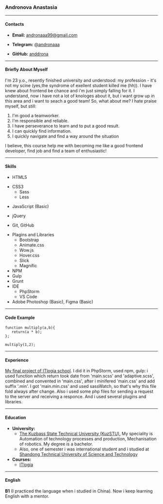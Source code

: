 ### **Andronova Anastasia**
***
#### __Contacts__
+ **Email:** andronaaa99@gmail.com
- **Telegram:** [@andronaaa](https://t.me/andronaaa)
* **GitHub:** [anddrona](https://github.com/anddrona)
***
#### __Briefly About Myself__
I'm 23 y.o., resently finished university and understood: my profession - it's not my scine (yes,the syndrome of exellent student killed me (hh)). I have knew about frontend be chance and i'm just simply falling for it. I understand, now i have not a lot of knologes about it, but i want grow up in this area and i want to seach a good team!
So, what about me? I hate praise myself, but still: 
1. I'm good a teamworker. 
2. I'm responsible and reliable.
3. I have perseverance to learn and to put a good result.
4. I can quickly find information.
5. I quickly navigate and find a way around the situation 

I believe, this course help me with becoming me like a good frontend developer, find job and find a team of enthusiastic! 
***
#### __Skills__
+ HTML5
- CSS3
    - Sass     
    + Less
+ JavaScript (Basic)
* jQuery
+ Git, GitHub
- Plagins and Libraries
    - Bootstrap
    - Animate.css
    - Wow.js
    - Hover.css
    - Slick
    - Magnific
- NPM
- Gulp
- Grunt
- IDE
    - PhpStorm
    - VS Code
- Adobe Photoshop (Basic), Figma (Basic)
***
#### __Code Example__
    function multiply(a,b){
       return(a * b);  
    };

    multiply(1,2);
***
#### __Experience__
[My final project of ITlogia school](https://anddrona.github.io/building/). I did it in PhpStorm, used npm, gulp: i used function which return took date from 'main.scss' and 'adaptive.scss', combined and convented in 'main.css', after i minifered 'main.css' and add suffix '.min'. I got 'main.min.css' and used sassWatch, so that's why this file fold always after change. Also i used some php files for sending a request to the server and receiving a responce. And i used several plugins and libraries.
***
#### __Education__
* __University:__  
    - [The Kuzbass State Technical University (KuzSTU).](https://kuzstu.ru/) My speciality is Automation of technology processes and production, Mechanisation of robotics. My degree is a bachelor.
    - Also, one of semester i was international student and i studied at [Shandong Technical University of Science and Technology](https://en.sdust.edu.cn/)
* __Courses:__  
    + [ITlogia](https://itlogia.ru/)
***
#### __English__
__B1__ (I practiced the language when i studied in China). Now i keep learning English with a mentor.
